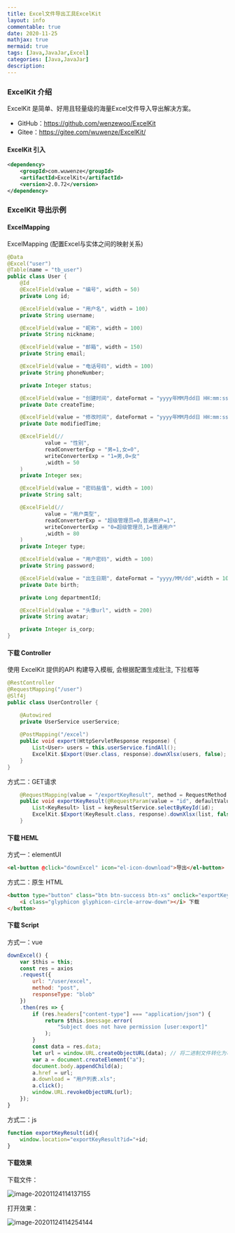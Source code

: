 ```yaml
---
title: Excel文件导出工具ExcelKit
layout: info
commentable: true
date: 2020-11-25
mathjax: true
mermaid: true
tags: [Java,JavaJar,Excel]
categories: [Java,JavaJar]
description: 
---
```


### ExcelKit 介绍

ExcelKit 是简单、好用且轻量级的海量Excel文件导入导出解决方案。

- GitHub：https://github.com/wenzewoo/ExcelKit
- Gitee：https://gitee.com/wuwenze/ExcelKit/

<!--more-->

#### ExcelKit 引入

```xml
<dependency>
    <groupId>com.wuwenze</groupId>
    <artifactId>ExcelKit</artifactId>
    <version>2.0.72</version>
</dependency>
```

### ExcelKit 导出示例

#### ExcelMapping 

ExcelMapping (配置Excel与实体之间的映射关系)

```java
@Data
@Excel("user")
@Table(name = "tb_user")
public class User {
    @Id
    @ExcelField(value = "编号", width = 50)
    private Long id;

    @ExcelField(value = "用户名", width = 100)
    private String username;

    @ExcelField(value = "昵称", width = 100)
    private String nickname;

    @ExcelField(value = "邮箱", width = 150)
    private String email;

    @ExcelField(value = "电话号码", width = 100)
    private String phoneNumber;

    private Integer status;

    @ExcelField(value = "创建时间", dateFormat = "yyyy年MM月dd日 HH:mm:ss", width = 180)
    private Date createTime;

    @ExcelField(value = "修改时间", dateFormat = "yyyy年MM月dd日 HH:mm:ss",width = 180)
    private Date modifiedTime;

    @ExcelField(//
            value = "性别",
            readConverterExp = "男=1,女=0",
            writeConverterExp = "1=男,0=女"
            ,width = 50
    )
    private Integer sex;

    @ExcelField(value = "密码盐值", width = 100)
    private String salt;

    @ExcelField(//
            value = "用户类型",
            readConverterExp = "超级管理员=0,普通用户=1",
            writeConverterExp = "0=超级管理员,1=普通用户"
            ,width = 80
    )
    private Integer type;

    @ExcelField(value = "用户密码", width = 100)
    private String password;

    @ExcelField(value = "出生日期", dateFormat = "yyyy/MM/dd",width = 100)
    private Date birth;

    private Long departmentId;

    @ExcelField(value = "头像url", width = 200)
    private String avatar;

    private Integer is_corp;
}
```

#### 下载 Controller

使用 ExcelKit 提供的API 构建导入模板, 会根据配置生成批注, 下拉框等

```java
@RestController
@RequestMapping("/user")
@Slf4j
public class UserController {

    @Autowired
    private UserService userService;
    
    @PostMapping("/excel")
    public void export(HttpServletResponse response) {
        List<User> users = this.userService.findAll();
        ExcelKit.$Export(User.class, response).downXlsx(users, false);
    }
}
```

方式二：GET请求

```java
    @RequestMapping(value = "/exportKeyResult", method = RequestMethod.GET)
    public void exportKeyResult(@RequestParam(value = "id", defaultValue = "1") Long id,HttpServletResponse response) {
        List<KeyResult> list = keyResultService.selectByKeyId(id);
        ExcelKit.$Export(KeyResult.class, response).downXlsx(list, false);
    }
```

#### 下载 HEML

方式一：elementUI

```html
<el-button @click="downExcel" icon="el-icon-download">导出</el-button>
```

方式二：原生 HTML

```html
<button type="button" class="btn btn-success btn-xs" onclick="exportKeyResult(${keyWord.id?default('')})">
    <i class="glyphicon glyphicon-circle-arrow-down"></i> 下载
</button>
```

#### 下载 Script

方式一：vue

```javascript
downExcel() {
    var $this = this;
    const res = axios
    .request({
        url: "/user/excel",
        method: "post",
        responseType: "blob"
    })
    .then(res => {
        if (res.headers["content-type"] === "application/json") {
            return $this.$message.error(
                "Subject does not have permission [user:export]"
            );
        }
        const data = res.data;
        let url = window.URL.createObjectURL(data); // 将二进制文件转化为可访问的url
        var a = document.createElement("a");
        document.body.appendChild(a);
        a.href = url;
        a.download = "用户列表.xls";
        a.click();
        window.URL.revokeObjectURL(url);
    });
}
```

方式二：js

```js
function exportKeyResult(id){
    window.location="exportKeyResult?id="+id;
}
```

#### 下载效果

下载文件：

![image-20201124114137155](/images/2020/11/image-20201124114137155.png)

打开效果：

![image-20201124114254144](/images/2020/11/image-20201124114254144.png)